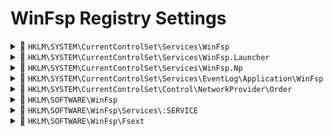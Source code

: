 # WinFsp Registry Settings

<details>
<summary>
📁 <code>HKLM\SYSTEM\CurrentControlSet\Services\WinFsp</code>
</summary>
<blockquote>

Stores information about the WinFsp file system driver as required by the Windows OS.

</blockquote>
</details>

<details>
<summary>
📁 <code>HKLM\SYSTEM\CurrentControlSet\Services\WinFsp.Launcher</code>
</summary>
<blockquote>

Stores information about the WinFsp Launcher service as required by the Windows OS.

</blockquote>
</details>

<details>
<summary>
📁 <code>HKLM\SYSTEM\CurrentControlSet\Services\WinFsp.Np</code>
</summary>
<blockquote>

Stores information about the WinFsp network provider as required by the Windows OS.

</blockquote>
</details>

<details>
<summary>
📁 <code>HKLM\SYSTEM\CurrentControlSet\Services\EventLog\Application\WinFsp</code>
</summary>
<blockquote>

Stores information about the WinFsp event source as required by the Windows OS.

</blockquote>
</details>

<details>
<summary>
📁 <code>HKLM\SYSTEM\CurrentControlSet\Control\NetworkProvider\Order</code>
</summary>
<blockquote>

Stores information about the WinFsp network provider as required by the Windows OS.

</blockquote>
</details>

<details>
<summary>
📁 <code>HKLM\SOFTWARE\WinFsp</code>
</summary>
<blockquote>

Primary registry key used to store WinFsp settings. On a 64-bit system (x64 or ARM64) this key is stored in the 32-bit portion of the registry and its true location is `HKLM\SOFTWARE\WOW6432Node\WinFsp`.

* `InstallDir (REG_SZ)`: Contains the WinFsp installation directory.

* `DistinctPermsForSameOwnerGroup (REG_DWORD)`: Directs how WinFsp-FUSE should consider UNIX owner and group permissions in the case when the Windows owner and group SID are the same (for example, this can happen when someone uses a Microsoft account as their primary login). When this setting is 0 and the Windows owner and group SID are the same, WinFsp-FUSE combines the UNIX owner and group permissions (for example, user permission `rw-` and group permission `---` combine to `---`), which can result in inadvertent "access denied" errors. When this setting is 1 and even if the Windows owner and group SID are the same, WinFsp-FUSE looks at the UNIX owner permissions and the UNIX group permissions separately. The default value is 1 since v1.11B1 and was 0 in earlier versions.

* `MountBroadcastDriveChange (REG_DWORD)`: A value of 1 instructs WinFsp to broadcast an additional "drive change" message to all top-level windows during mounting and unmounting. The default value is 0. Normally the Windows infrastructure broadcasts a `WM_DEVICECHANGE` message whenever a drive gets added/removed. In some rare systems it is possible for this message to get lost or stalled. The workaround for these rare systems is to enable this registry setting, in which case WinFsp will broadcast the `WM_DEVICECHANGE` using a slightly different but more reliable method than the one Windows uses.

* `MountDoNotUseLauncher (REG_DWORD)`: A value of 1 disallows the use of the Launcher for drive mounting. The default value of 0 allows use of the Launcher for drive mounting when necessary. In general the Launcher is not necessary for mounting. However when running a file system in the Windows Service context (session 0) under an account that is not LocalSystem (e.g. `NT AUTHORITY\NETWORK SERVICE`), the Launcher is used to create global drives.

* `MountUseMountmgrFromFSD (REG_DWORD)`: A value of 1 instructs WinFsp to use the Mount Manager from the FSD (File System Driver) which runs in kernel mode. The default value of 0 instructs WinFsp to use the Mount Manager from the DLL which runs in user mode. Using the Mount Manager from user mode requires Administrator access and this setting allows a file system to circumvent the Administrator access requirement. This setting is not recommended for general use.

</blockquote>
</details>


<details>
<summary>
📁 <code>HKLM\SOFTWARE\WinFsp\Services\:SERVICE</code>
</summary>
<blockquote>

Registry key used to store information about the WinFsp service with name `:SERVICE`. WinFsp services are user mode file systems controlled by the Launcher; for more information see the [Service Architecture](WinFsp-Service-Architecture.asciidoc) document. On a 64-bit system (x64 or ARM64) this key is stored in the 32-bit portion of the registry and its true location is `HKLM\SOFTWARE\WOW6432Node\WinFsp\Services\:SERVICE`.

* `Agent (REG_SZ)`: UNDOCUMENTED (see source code).

* `Executable (REG_SZ)`: Contains the path to the executable to use when launching the service.

* `CommandLine (REG_SZ)`: Contains the command line to use when launching the service.

* `WorkDirectory (REG_SZ)`: Contains the working directory to use when launching the service.

* `RunAs (REG_SZ)`: Controls the account used when launching the service. Possible values are `LocalSystem` (default), `LocalService`, `NetworkService` and `.` (dot). The `.` (dot) value means that the service should be launched as the account that is launching the file system (e.g. via `net use` or Explorer's "Map Network Drive").

* `Security (REG_SZ)`: Controls which users can launch the service.

* `AuthPackage (REG_SZ)`: UNDOCUMENTED (see source code).

* `Stderr (REG_SZ)`: Specifies a path that the Launcher will redirect service error output to.

* `JobControl (REG_DWORD)`: Controls whether the service is running in the same job as the Launcher. The default value is 1.

* `Credentials (REG_DWORD)`: Controls whether the file system requires credentials.

* `AuthPackageId (REG_DWORD)`: UNDOCUMENTED (see source code).

* `Recovery (REG_DWORD)`: A value of 1 instructs the Launcher to restart a service that has crashed. The default value is 0.

</blockquote>
</details>

<details>
<summary>
📁 <code>HKLM\SOFTWARE\WinFsp\Fsext</code>
</summary>
<blockquote>

Registry key used to store WinFsp fsext provider information. Fsext providers are kernel mode file systems that interface with WinFsp; for more information see the [Kernel Mode File Systems](WinFsp-Kernel-Mode-File-Systems.asciidoc) document. On a 64-bit system (x64 or ARM64) this key is stored in the 32-bit portion of the registry and its true location is `HKLM\SOFTWARE\WOW6432Node\WinFsp\Fsext`.

* `:CTLCODE (REG_SZ)`: The `:CTLCODE` name is the string representation of the fsext provider's transact code in `%08lx` format and the value is the provider's driver name.

</blockquote>
</details>
